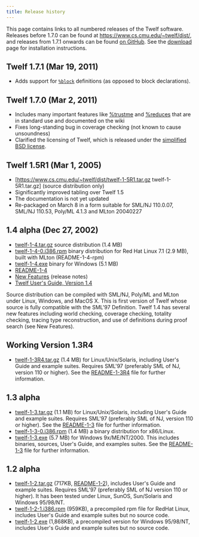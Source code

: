 ```yaml
---
title: Release history
---
```


This page contains links to all numbered releases of the Twelf software.
Releases before 1.7.0 can be found at https://www.cs.cmu.edu/~twelf/dist/,
and releases from 1.7.1 onwards can be found [on
GitHub](https://github.com/standardml/twelf/). See the
[download](/wiki/download/) page for installation instructions.

## Twelf 1.7.1 (Mar 19, 2011)

- Adds support for [`%block`](/wiki/percent-block/) definitions (as opposed to block declarations).

## Twelf 1.7.0 (Mar 2, 2011)

- Includes many important features like [%trustme](/wiki/percent-trustme/)
  and [%reduces](/wiki/percent-reduces/) that are in standard use and
  documented on the wiki
- Fixes long-standing bug in coverage checking (not known to cause unsoundness)
- Clarified the licensing of Twelf, which is released under the [simplified
  BSD license](http://www.opensource.org/licenses/bsd-license.php).

## Twelf 1.5R1 (Mar 1, 2005)

- [https://www.cs.cmu.edu/~twelf/dist/twelf-1-5R1.tar.gz twelf-1-5R1.tar.gz]
  (source distribution only)
- Significantly improved tabling over Twelf 1.5
- The documentation is not yet updated
- Re-packaged on March 8 in a form suitable for SML/NJ 110.0.07, SML/NJ 110.53,
  Poly/ML 4.1.3 and MLton 20040227

## 1.4 alpha (Dec 27, 2002)

- [twelf-1-4.tar.gz](https://www.cs.cmu.edu/~twelf/dist/twelf-1-4.tar.gz)
  source distribution (1.4 MB)
- [twelf-1-4-0.i386.rpm](http://www.cs.cmu.edu/~twelf/dist/twelf-1-4-0.i386.rpm)
  binary distribution for Red Hat Linux 7.1 (2.9 MB), built with MLton
  (README-1-4-rpm)
- [twelf-1-4.exe](http://www.cs.cmu.edu/~twelf/dist/twelf-1-4.exe) binary for
  Windows (5.1 MB)
- [README-1-4](http://www.cs.cmu.edu/~twelf/dist/README-1-4)
- [New Features](http://www.cs.cmu.edu/~twelf/guide-1-4/twelf_1.html#SEC2)
  (release notes)
- [Twelf User's Guide, Version
  1.4](http://www.cs.cmu.edu/~twelf/guide-1-4/index.html)

Source distribution can be compiled with SML/NJ, Poly/ML and MLton under Linux,
Windows, and MacOS X. This is first version of Twelf whose source is fully
compatible with the SML'97 Definition. Twelf 1.4 has several new features
including world checking, coverage checking, totality checking, tracing type
reconstruction, and use of definitions during proof search (see New Features).

## Working Version 1.3R4

- [twelf-1-3R4.tar.gz](http://www.cs.cmu.edu/~twelf/dist/twelf-1-3R4.tar.gz)
  (1.4 MB) for Linux/Unix/Solaris, including User's Guide and example suites.
  Requires SML'97 (preferably SML of NJ, version 110 or higher). See the
  [README-1-3R4](http://www.cs.cmu.edu/~twelf/dist/README-1-3R4) file for
  further information.

## 1.3 alpha

- [twelf-1-3.tar.gz](http://www.cs.cmu.edu/~twelf/dist/twelf-1-3.tar.gz) (1.1
  MB) for Linux/Unix/Solaris, including User's Guide and example suites.
  Requires SML'97 (preferably SML of NJ, version 110 or higher). See the
  [README-1-3](http://www.cs.cmu.edu/~twelf/dist/README-1-3) file for further
  information.
- [twelf-1-3-0.i386.rpm](http://www.cs.cmu.edu/~twelf/dist/twelf-1-3-0.i386.rpm)
  (1.4 MB) a binary distribution for x86/Linux.
- [twelf-1-3.exe](http://www.cs.cmu.edu/~twelf/dist/twelf-1-3.exe) (5.7 MB) for
  Windows 9x/ME/NT/2000. This includes binaries, sources, User's Guide, and
  examples suites. See the
  [README-1-3](http://www.cs.cmu.edu/~twelf/dist/README-1-3) file for further
  information.

## 1.2 alpha

- [twelf-1-2.tar.gz](http://www.cs.cmu.edu/~twelf/dist/twelf-1-2.tar.gz)
  (717KB, [README-1-2](http://www.cs.cmu.edu/~twelf/dist/README-1-2)), includes
  User's Guide and example suites. Requires SML'97 (preferably SML of NJ
  version 110 or higher). It has been tested under Linux, SunOS, Sun/Solaris
  and Windows 95/98/NT.
- [twelf-1-2-1.i386.rpm](http://www.cs.cmu.edu/~twelf/dist/twelf-1-2-1.i386.rpm)
  (959KB), a precompiled rpm file for RedHat Linux, includes User's Guide and
  example suites but no source code.
- [twelf-1-2.exe](http://www.cs.cmu.edu/~twelf/dist/twelf-1-2.exe) (1,868KB), a
  precompiled version for Windows 95/98/NT, includes User's Guide and example
  suites but no source code.

